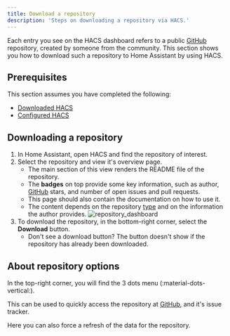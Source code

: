 ```yaml
---
title: Download a repository
description: 'Steps on downloading a repository via HACS.'
---
```


Each entry you see on the HACS dashboard refers to a public [GitHub](https://github.com) repository, created by someone from the community. This section shows you how to download such a repository to Home Assistant by using HACS.

## Prerequisites

This section assumes you have completed the following:

- [Downloaded HACS](/docs/use/download/download.md)
- [Configured HACS](/docs/use/configuration/basic.md)

## Downloading a repository

1. In Home Assistant, open HACS and find the repository of interest.
2. Select the repository and view it's overview page.
    - The main section of this view renders the README file of the repository.
    - The **badges** on top provide some key information, such as author, [GitHub](https://github.com) stars, and number of open issues and pull requests.
    - This page should also contain the documentation on how to use it.
    - The content depends on the repository [type](/docs/use/type/index.md) and on the information the author provides.
    ![repository_dashboard](/assets/images/repository_dashboard.png)
3. To download the repository, in the bottom-right corner, select the **Download** button.
    - Don't see a download button? The button doesn't show if the repository has already been downloaded.

## About repository options

In the top-right corner, you will find the 3 dots menu (:material-dots-vertical:).

This can be used to quickly access the repository at [GitHub](https://github.com), and it's issue tracker.

Here you can also force a refresh of the data for the repository.

